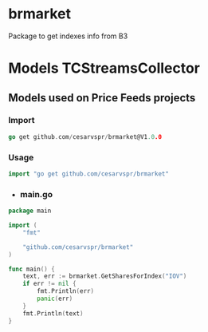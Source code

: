 # brmarket
Package to get indexes info from B3
# Models TCStreamsCollector

## Models used on Price Feeds projects

### Import

```go
go get github.com/cesarvspr/brmarket@V1.0.0
```

### Usage

```go
import "go get github.com/cesarvspr/brmarket"
```

- ### main.go
```go
package main

import (
	"fmt"

	"github.com/cesarvspr/brmarket"
)

func main() {
	text, err := brmarket.GetSharesForIndex("IOV")
	if err != nil {
		fmt.Println(err)
		panic(err)
	}
	fmt.Println(text)
}

```
